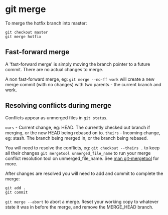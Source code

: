 # git merge

To merge the hotfix branch into master:

```
git checkout master
git merge hotfix
```

## Fast-forward merge

A 'fast-forward merge' is simply moving the branch pointer to a future commit. There are no actual changes to merge.

A non fast-forward merge, eg: `git merge --no-ff work` will create a new merge commit (with no changes) with two parents - the current branch and work.

## Resolving conflicts during merge

Conflicts appear as unmerged files in `git status`.

`ours` - Current change, eg: HEAD. The currently checked out branch if merging, or the new HEAD being rebased on to.
`theirs` - Incoming change, eg: stash. The branch being merged in, or the branch being rebased.

You will need to resolve the conflicts, eg:
`git checkout --theirs .` to keep all their changes
`git mergetool unmerged_file_name` to run your merge conflict resolution tool on unmerged_file_name. See [man git-mergetool](http://schacon.github.com/git/git-mergetool.html) for more.

After changes are resolved you will need to add and commit to complete the merge:

```
git add .
git commit
```

`git merge --abort` to abort a merge. Reset your working copy to whatever state it was in before the merge, and remove the MERGE_HEAD branch.

